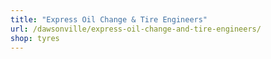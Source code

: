 ```yaml
---
title: "Express Oil Change & Tire Engineers"
url: /dawsonville/express-oil-change-and-tire-engineers/
shop: tyres
---
```

